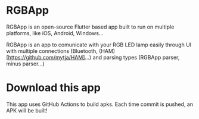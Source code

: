 # RGBApp

RGBApp is an open-source Flutter based app built to run on multiple platforms, like iOS, Android, Windows...

RGBApp is an app to comunicate with your RGB LED lamp easily through UI with multiple connections (Bluetooth, (HAM)[https://github.com/mytja/HAM]...) and parsing types (RGBApp parser, minus parser...)

# Download this app
This app uses GitHub Actions to build apks. Each time commit is pushed, an APK will be built!
